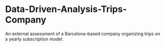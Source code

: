 # Data-Driven-Analysis-Trips-Company
An external assessment of a Barcelona-based company organizing trips on a yearly subscription model.

